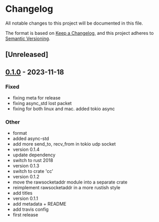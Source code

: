 # Changelog
All notable changes to this project will be documented in this file.

The format is based on [Keep a Changelog](https://keepachangelog.com/en/1.0.0/),
and this project adheres to [Semantic Versioning](https://semver.org/spec/v2.0.0.html).

## [Unreleased]

## [0.1.0](https://github.com/giangndm/udp_sas_async/releases/tag/v0.1.0) - 2023-11-18

### Fixed
- fixing meta for release
- fixing async_std lost packet
- fixing for both linux and mac. added tokio async

### Other
- format
- added async-std
- add more send_to, recv_from in tokio udp socket
- version 0.1.4
- update dependency
- switch to rust 2018
- version 0.1.3
- switch to crate 'cc'
- version 0.1.2
- move the rawsocketaddr module into a separate crate
- reimplement rawsocketaddr in a more rustish style
- add titles
- version 0.1.1
- add metadata + README
- add travis config
- first release

